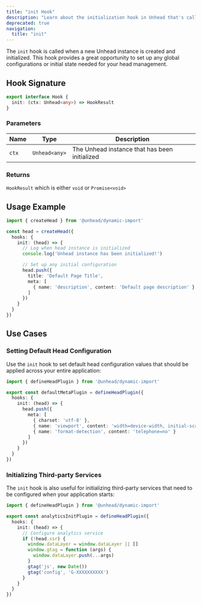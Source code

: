 ```yaml
---
title: "init Hook"
description: "Learn about the initialization hook in Unhead that's called when a head instance is created"
deprecated: true
navigation:
  title: "init"
---
```


The `init` hook is called when a new Unhead instance is created and initialized. This hook provides a great opportunity to set up any global configurations or initial state needed for your head management.

## Hook Signature

```ts
export interface Hook {
  init: (ctx: Unhead<any>) => HookResult
}
```

### Parameters

| Name | Type | Description |
|------|------|-------------|
| `ctx` | `Unhead<any>` | The Unhead instance that has been initialized |

### Returns

`HookResult` which is either `void` or `Promise<void>`

## Usage Example

```ts
import { createHead } from '@unhead/dynamic-import'

const head = createHead({
  hooks: {
    init: (head) => {
      // Log when head instance is initialized
      console.log('Unhead instance has been initialized!')

      // Set up any initial configuration
      head.push({
        title: 'Default Page Title',
        meta: [
          { name: 'description', content: 'Default page description' }
        ]
      })
    }
  }
})
```

## Use Cases

### Setting Default Head Configuration

Use the `init` hook to set default head configuration values that should be applied across your entire application:

```ts
import { defineHeadPlugin } from '@unhead/dynamic-import'

export const defaultMetaPlugin = defineHeadPlugin({
  hooks: {
    init: (head) => {
      head.push({
        meta: [
          { charset: 'utf-8' },
          { name: 'viewport', content: 'width=device-width, initial-scale=1' },
          { name: 'format-detection', content: 'telephone=no' }
        ]
      })
    }
  }
})
```

### Initializing Third-party Services

The `init` hook is also useful for initializing third-party services that need to be configured when your application starts:

```ts
import { defineHeadPlugin } from '@unhead/dynamic-import'

export const analyticsInitPlugin = defineHeadPlugin({
  hooks: {
    init: (head) => {
      // Configure analytics service
      if (!head.ssr) {
        window.dataLayer = window.dataLayer || []
        window.gtag = function (args) {
          window.dataLayer.push(...args)
        }
        gtag('js', new Date())
        gtag('config', 'G-XXXXXXXXXX')
      }
    }
  }
})
```
